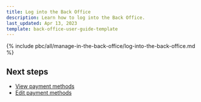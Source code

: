 ```yaml
---
title: Log into the Back Office
description: Learn how to log into the Back Office.
last_updated: Apr 13, 2023
template: back-office-user-guide-template
---
```


{% include pbc/all/manage-in-the-back-office/log-into-the-back-office.md %} <!-- To edit, see /_includes/pbc/all/manage-in-the-back-office/log-into-the-back-office.md -->

## Next steps

* [View payment methods](/docs/pbc/all/payment-service-provider/{{page.version}}/spryker-pay/base-shop/manage-in-the-back-office/view-payment-methods.html)
* [Edit payment methods](/docs/pbc/all/payment-service-provider/{{page.version}}/spryker-pay/base-shop/manage-in-the-back-office/edit-payment-methods.html)
